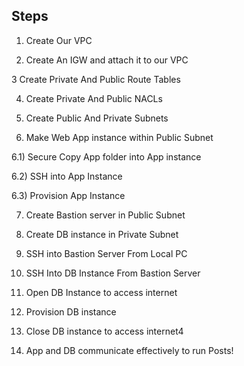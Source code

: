 
## Steps

1) Create Our VPC

2) Create An IGW and attach it to our VPC

3 Create Private And Public Route Tables

4) Create Private And Public NACLs

5) Create Public And Private Subnets

6) Make Web App instance within Public Subnet

[](/images/Creating-Instance-Public-Subnet.png)


6.1) Secure Copy App folder into App instance

6.2) SSH into App Instance

6.3) Provision App Instance

7) Create Bastion server in Public Subnet

8) Create DB instance in Private Subnet

9) SSH into Bastion Server From Local PC

10) SSH Into DB Instance From Bastion Server

11) Open DB Instance to access internet

12) Provision DB instance

13) Close DB instance to access internet4

14) App and DB communicate effectively to run Posts!
